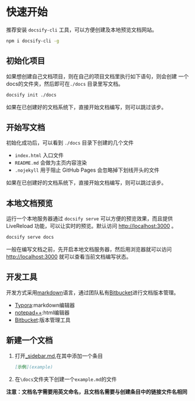 # 快速开始

推荐安装 `docsify-cli` 工具，可以方便创建及本地预览文档网站。

```bash
npm i docsify-cli -g
```

## 初始化项目

如果想创建自己文档项目，则在自己的项目文档里执行如下语句，则会创建 一个docs的文件夹，然后即可在`./docs` 目录里写文档。

```bash
docsify init ./docs
```

如果在已创建好的文档系统下，直接开始文档编写，则可以跳过该步。

## 开始写文档

初始化成功后，可以看到 `./docs` 目录下创建的几个文件

- `index.html` 入口文件
- `README.md` 会做为主页内容渲染
- `.nojekyll` 用于阻止 GitHub Pages 会忽略掉下划线开头的文件

如果在已创建好的文档系统下，直接开始文档编写，则可以跳过该步。

## 本地文档预览

运行一个本地服务器通过 `docsify serve` 可以方便的预览效果，而且提供 LiveReload 功能，可以让实时的预览。默认访问 [http://localhost:3000](http://localhost:3000/) 。

```bash
docsify serve docs
```

一般在编写文档之前，先开启本地文档服务器，然后用浏览器就可以访问[http://localhost:3000](http://localhost:3000/) 就可以查看当前文档编写状态。

## 开发工具

开发方式采用[markdown](https://baike.baidu.com/item/markdown/3245829?fr=aladdin)语言，通过团队私有[Bitbucket](https://bitbucket.org/innovation_future/develop_doc/src/master/)进行文档版本管理。

- [Typora](https://www.typora.io/):markdown编辑器
- [notepad++](https://notepad-plus-plus.org/):html编辑器
- [Bitbucket](https://bitbucket.org):版本管理工具

## 新建一个文档

1. 打开[_sidebar.md](_sidebar),在其中添加一个条目

   ```markdown
   [示例](example)
   ```

2. 在`\docs`文件夹下创建一个`example.md`的文件

**注意：文档名字需要用英文命名，且文档名需要与创建条目中的链接文件名相同**



